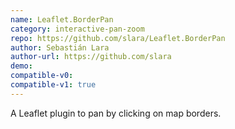 ```yaml
---
name: Leaflet.BorderPan
category: interactive-pan-zoom
repo: https://github.com/slara/Leaflet.BorderPan
author: Sebastián Lara
author-url: https://github.com/slara
demo: 
compatible-v0:
compatible-v1: true
---
```


A Leaflet plugin to pan by clicking on map borders.
